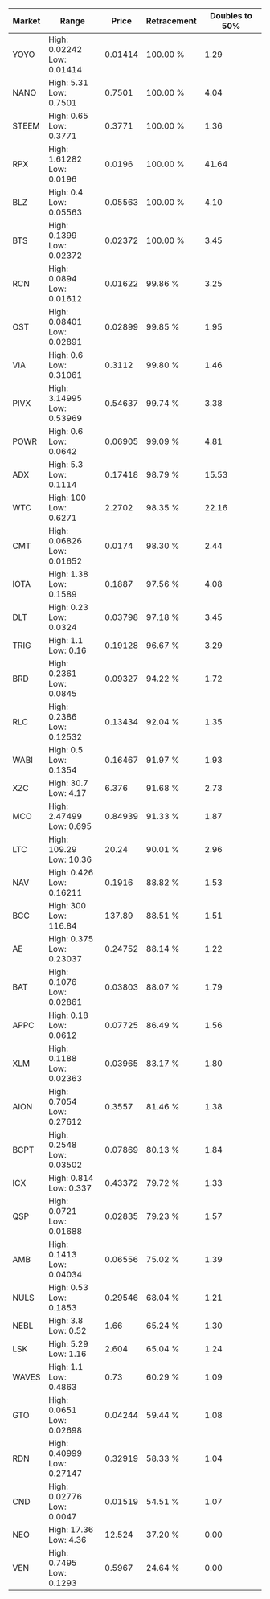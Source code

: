 | Market | Range | Price| Retracement | Doubles to 50% |
| --- | --- | --- | --- | --- |
| YOYO | High: 0.02242<br />Low: 0.01414 | 0.01414 | 100.00 % | 1.29 |
| NANO | High: 5.31<br />Low: 0.7501 | 0.7501 | 100.00 % | 4.04 |
| STEEM | High: 0.65<br />Low: 0.3771 | 0.3771 | 100.00 % | 1.36 |
| RPX | High: 1.61282<br />Low: 0.0196 | 0.0196 | 100.00 % | 41.64 |
| BLZ | High: 0.4<br />Low: 0.05563 | 0.05563 | 100.00 % | 4.10 |
| BTS | High: 0.1399<br />Low: 0.02372 | 0.02372 | 100.00 % | 3.45 |
| RCN | High: 0.0894<br />Low: 0.01612 | 0.01622 | 99.86 % | 3.25 |
| OST | High: 0.08401<br />Low: 0.02891 | 0.02899 | 99.85 % | 1.95 |
| VIA | High: 0.6<br />Low: 0.31061 | 0.3112 | 99.80 % | 1.46 |
| PIVX | High: 3.14995<br />Low: 0.53969 | 0.54637 | 99.74 % | 3.38 |
| POWR | High: 0.6<br />Low: 0.0642 | 0.06905 | 99.09 % | 4.81 |
| ADX | High: 5.3<br />Low: 0.1114 | 0.17418 | 98.79 % | 15.53 |
| WTC | High: 100<br />Low: 0.6271 | 2.2702 | 98.35 % | 22.16 |
| CMT | High: 0.06826<br />Low: 0.01652 | 0.0174 | 98.30 % | 2.44 |
| IOTA | High: 1.38<br />Low: 0.1589 | 0.1887 | 97.56 % | 4.08 |
| DLT | High: 0.23<br />Low: 0.0324 | 0.03798 | 97.18 % | 3.45 |
| TRIG | High: 1.1<br />Low: 0.16 | 0.19128 | 96.67 % | 3.29 |
| BRD | High: 0.2361<br />Low: 0.0845 | 0.09327 | 94.22 % | 1.72 |
| RLC | High: 0.2386<br />Low: 0.12532 | 0.13434 | 92.04 % | 1.35 |
| WABI | High: 0.5<br />Low: 0.1354 | 0.16467 | 91.97 % | 1.93 |
| XZC | High: 30.7<br />Low: 4.17 | 6.376 | 91.68 % | 2.73 |
| MCO | High: 2.47499<br />Low: 0.695 | 0.84939 | 91.33 % | 1.87 |
| LTC | High: 109.29<br />Low: 10.36 | 20.24 | 90.01 % | 2.96 |
| NAV | High: 0.426<br />Low: 0.16211 | 0.1916 | 88.82 % | 1.53 |
| BCC | High: 300<br />Low: 116.84 | 137.89 | 88.51 % | 1.51 |
| AE | High: 0.375<br />Low: 0.23037 | 0.24752 | 88.14 % | 1.22 |
| BAT | High: 0.1076<br />Low: 0.02861 | 0.03803 | 88.07 % | 1.79 |
| APPC | High: 0.18<br />Low: 0.0612 | 0.07725 | 86.49 % | 1.56 |
| XLM | High: 0.1188<br />Low: 0.02363 | 0.03965 | 83.17 % | 1.80 |
| AION | High: 0.7054<br />Low: 0.27612 | 0.3557 | 81.46 % | 1.38 |
| BCPT | High: 0.2548<br />Low: 0.03502 | 0.07869 | 80.13 % | 1.84 |
| ICX | High: 0.814<br />Low: 0.337 | 0.43372 | 79.72 % | 1.33 |
| QSP | High: 0.0721<br />Low: 0.01688 | 0.02835 | 79.23 % | 1.57 |
| AMB | High: 0.1413<br />Low: 0.04034 | 0.06556 | 75.02 % | 1.39 |
| NULS | High: 0.53<br />Low: 0.1853 | 0.29546 | 68.04 % | 1.21 |
| NEBL | High: 3.8<br />Low: 0.52 | 1.66 | 65.24 % | 1.30 |
| LSK | High: 5.29<br />Low: 1.16 | 2.604 | 65.04 % | 1.24 |
| WAVES | High: 1.1<br />Low: 0.4863 | 0.73 | 60.29 % | 1.09 |
| GTO | High: 0.0651<br />Low: 0.02698 | 0.04244 | 59.44 % | 1.08 |
| RDN | High: 0.40999<br />Low: 0.27147 | 0.32919 | 58.33 % | 1.04 |
| CND | High: 0.02776<br />Low: 0.0047 | 0.01519 | 54.51 % | 1.07 |
| NEO | High: 17.36<br />Low: 4.36 | 12.524 | 37.20 % | 0.00 |
| VEN | High: 0.7495<br />Low: 0.1293 | 0.5967 | 24.64 % | 0.00 |
